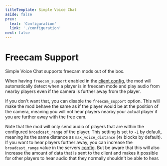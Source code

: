 ```yaml
---
titleTemplate: Simple Voice Chat
aside: false
prev:
  text: 'Configuration'
  link: './configuration'
next: false
---
```


# Freecam Support

Simple Voice Chat supports freecam mods out of the box.

When having `freecam_support` enabled in the [client config](configuration#client),
the mod will automatically detect when a player is in freecam mode and play audio from nearby players even if the camera is further away from the player.

If you don't want that, you can disable the `freecam_support` option.
This will make the mod behave the same as if the player would be at the position of the camera, meaning you will not hear players nearby your actual player if you are further away with the free cam.

Note that the mod will only send audio of players that are within the configured `broadcast_range` of the player.
This setting is set to `-1` by default, meaning its the same distance as `max_voice_distance` (`48` blocks by default).
If you want to hear players further away, you can increase the `broadcast_range` value in the servers [config](configuration#server).
But be aware that this will also increase the amount of data that is sent to the client and makes it possible for other players to hear audio that they normally shouldn't be able to hear.
